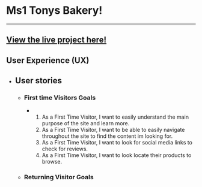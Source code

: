 # Ms1 Tonys Bakery!
------------
[View the live project here!](URL)
------------
## User Experience (UX)

- ## User stories
  - ### First time Visitors Goals
    - 1. As a First Time Visitor, I want to easily understand the main purpose of the site and learn more.
      2. As a First Time Visitor, I want to be able to easily navigate throughout the site to find the content im looking for.
      3. As a First Time Visitor, I want to look for social media links to check for reviews.
      4. As a First Time Visitor, I want to look locate their products to browse.

  - ### Returning Visitor Goals      
